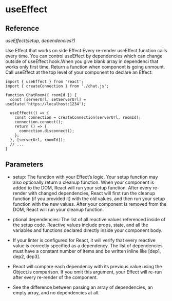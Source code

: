 # useEffect

## Reference
*useEffect(setup, dependencies?)*


Use Effect that works on side Effect.Every re-render useEffect function calls every time. You can control useEffect by dependencies which can change outside of useEffect hook.When you give blank array in dependenci that works only first time. Return a function when componont is going unmount. Call useEffect at the top level of your component to declare an Effect:
```
import { useEffect } from 'react';
import { createConnection } from './chat.js';

function ChatRoom({ roomId }) {
  const [serverUrl, setServerUrl] = useState('https://localhost:1234');

  useEffect(() => {
    const connection = createConnection(serverUrl, roomId);
    connection.connect();
    return () => {
      connection.disconnect();
    };
  }, [serverUrl, roomId]);
  // ...
}
```
## Parameters

- setup: The function with your Effect’s logic. Your setup function may also optionally return a cleanup function. When your component is added to the DOM, React will run your setup function.
 After every re-render with changed dependencies, React will first run the cleanup function (if you provided it) with the old values, and then run your setup function with the new values.
   After your component is removed from the DOM, React will run your cleanup function.

- ptional dependencies: The list of all reactive values referenced inside of the setup code. Reactive values include props, state, and all the variables and functions declared directly inside your component body.
- If your linter is configured for React, it will verify that every reactive value is correctly specified as a dependency. The list of dependencies must have a constant number of items and be written inline like [dep1, dep2, dep3].
- React will compare each dependency with its previous value using the Object.is comparison. If you omit this argument, your Effect will re-run after every re-render of the component.
-  See the difference between passing an array of dependencies, an empty array, and no dependencies at all.

